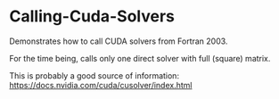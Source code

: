 # Calling-Cuda-Solvers

Demonstrates how to call CUDA solvers from Fortran 2003.

For the time being, calls only one direct solver with full (square) matrix.

This is probably a good source of information: https://docs.nvidia.com/cuda/cusolver/index.html
